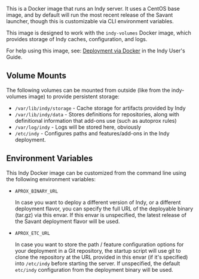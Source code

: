 This is a Docker image that runs an Indy server. It uses a CentOS base image, and by default will run the most recent release of the Savant launcher, though this is customizable via CLI environment variables.

This image is designed to work with the `indy-volumes` Docker image, which provides storage of Indy caches, configuration, and logs.

For help using this image, see: [Deployment via Docker](http://commonjava.github.io/indy/user/docker.html) in the Indy User's Guide. 

## Volume Mounts

The following volumes can be mounted from outside (like from the indy-volumes image) to provide persistent storage:

- `/var/lib/indy/storage` - Cache storage for artifacts provided by Indy
- `/var/lib/indy/data` - Stores definitions for repositories, along with definitional information that add-ons use (such as autoprox rules)
- `/var/log/indy` - Logs will be stored here, obviously
- `/etc/indy` - Configures paths and features/add-ons in the Indy deployment.

## Environment Variables

This Indy Docker image can be customized from the command line using the following environment variables:

- `APROX_BINARY_URL`

  In case you want to deploy a different version of Indy, or a different deployment flavor, you can specify the full URL of the deployable binary (tar.gz) via this envar. If this envar is unspecified, the latest release of the Savant deployment flavor will be used.

- `APROX_ETC_URL`

  In case you want to store the path / feature configuration options for your deployment in a Git repository, the startup script will use git to clone the repository at the URL provided in this envar (if it's specified) into `/etc/indy` before starting the server. If unspecified, the default `etc/indy` configuration from the deployment binary will be used.

